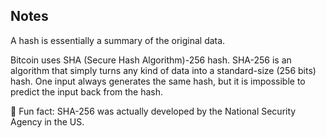 ## Notes

A hash is essentially a summary of the original data.

Bitcoin uses SHA (Secure Hash Algorithm)-256 hash. SHA-256 is an algorithm that simply turns any kind of data into a standard-size (256 bits) hash. One input always generates the same hash, but it is impossible to predict the input back from the hash.

💅 Fun fact: SHA-256 was actually developed by the National Security Agency in the US.
